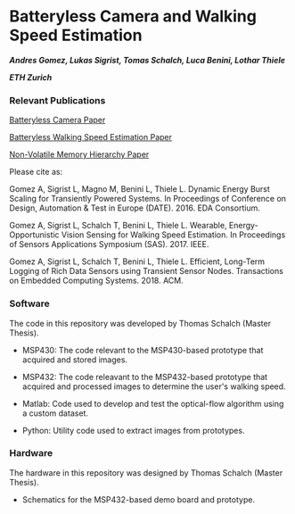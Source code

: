 Batteryless Camera and Walking Speed Estimation
===

***Andres Gomez, Lukas Sigrist, Tomas Schalch, Luca Benini, Lothar Thiele***

***ETH Zurich***

### Relevant Publications

   [Batteryless Camera Paper](https://pub.tik.ee.ethz.ch/people/sigristl/GSMBT2016.pdf)

   [Batteryless Walking Speed Estimation Paper](https://pub.tik.ee.ethz.ch/people/sigristl/GSSBT2017.pdf)
   
   [Non-Volatile Memory Hierarchy Paper](https://pub.tik.ee.ethz.ch/people/sigristl/GSSBT2017a.pdf)
   
   Please cite as:
   
   Gomez A, Sigrist L, Magno M, Benini L, Thiele L.
   Dynamic Energy Burst Scaling for Transiently Powered Systems.
   In Proceedings of Conference on Design, Automation & Test in Europe (DATE). 2016. EDA Consortium.
   
   Gomez A, Sigrist L, Schalch T, Benini L, Thiele L.
   Wearable, Energy-Opportunistic Vision Sensing for Walking Speed Estimation.
   In Proceedings of Sensors Applications Symposium (SAS). 2017. IEEE.

   Gomez A, Sigrist L, Schalch T, Benini L, Thiele L.
   Efficient, Long-Term Logging of Rich Data Sensors using Transient Sensor Nodes.
   Transactions on Embedded Computing Systems. 2018. ACM.
   
### Software

The code in this repository was developed by Thomas Schalch (Master Thesis).

- MSP430: The code relevant to the MSP430-based prototype that acquired and stored images.

- MSP432: The code releavant to the MSP432-based prototype that acquired and processed images to determine the user's walking speed.

- Matlab: Code used to develop and test the optical-flow algorithm using a custom dataset.

- Python: Utility code used to extract images from prototypes.

### Hardware

The hardware in this repository was designed by Thomas Schalch (Master Thesis).

- Schematics for the MSP432-based demo board and prototype.
